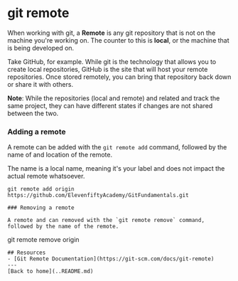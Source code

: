 # git remote
When working with git, a **Remote** is any git repository that is not on the machine you're working on. The counter to this is **local**, or the machine that is being developed on.

Take GitHub, for example. While git is the technology that allows you to create local repositories, GitHub is the site that will host your remote repositories. Once stored remotely, you can bring that repository back down or share it with others.

**Note**: While the repositories (local and remote) and related and track the same project, they can have different states if changes are not shared between the two. 

### Adding a remote

A remote can be added with the `git remote add` command, followed by the name of and location of the remote.

The name is a local name, meaning it's your label and does not impact the actual remote whatsoever.

```
git remote add origin https://github.com/ElevenfiftyAcademy/GitFundamentals.git

### Removing a remote

A remote and can removed with the `git remote remove` command, followed by the name of the remote.

``` 
git remote remove origin
```
## Resources
- [Git Remote Documentation](https://git-scm.com/docs/git-remote)
---
[Back to home](..README.md)
